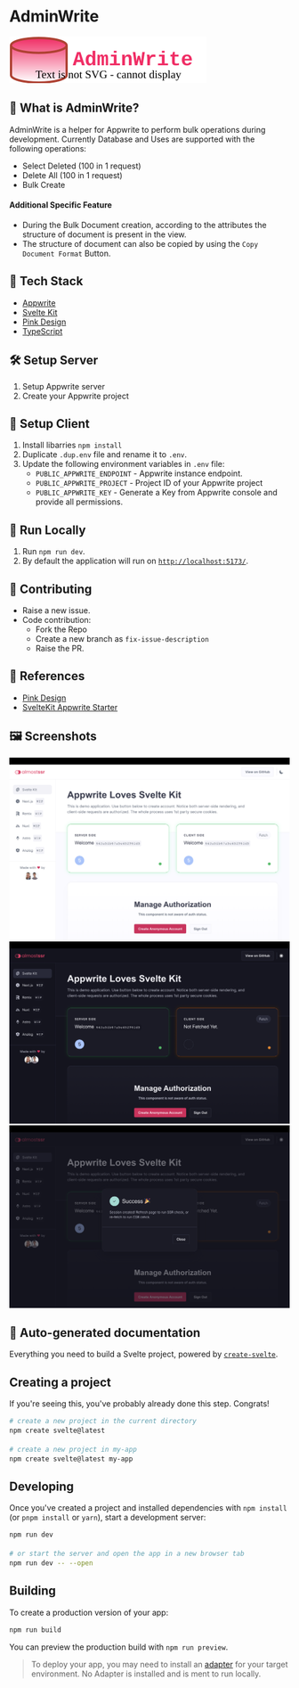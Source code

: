 
# AdminWrite
![AdminWrite Logo](static/logo.svg)
## 📝 What is AdminWrite?

AdminWrite is a helper for Appwrite to perform bulk operations during development. Currently Database and Uses are supported with the following operations:
* Select Deleted (100 in 1 request)
* Delete All (100 in 1 request)
* Bulk Create

#### Additional Specific Feature
* During the Bulk Document creation, according to the attributes the structure of document is present in the view.
* The structure of document can also be copied by using the `Copy Document Format` Button.
## 🧰 Tech Stack

- [Appwrite](https://appwrite.io/)
- [Svelte Kit](https://kit.svelte.dev/)
- [Pink Design](https://pink.appwrite.io/)
- [TypeScript](https://www.typescriptlang.org/)

## 🛠️ Setup Server

1. Setup Appwrite server
2. Create your Appwrite project

## 👀 Setup Client

1. Install libarries `npm install`
2. Duplicate `.dup.env` file and rename it to `.env`.
3. Update the following environment variables in `.env` file:
    - `PUBLIC_APPWRITE_ENDPOINT` - Appwrite instance endpoint.
    - `PUBLIC_APPWRITE_PROJECT` - Project ID of your Appwrite project
    - `PUBLIC_APPWRITE_KEY` - Generate a Key from Appwrite console and provide all permissions.
## 🚀 Run Locally

1. Run `npm run dev`.
2. By default the application will run on [`http://localhost:5173/`](http://localhost:5173/).

## 🤝 Contributing

* Raise a new issue.
* Code contribution:
    * Fork the Repo
    * Create a new branch as `fix-issue-description`
    * Raise the PR.

## 📖 References
* [Pink Design](https://pink.appwrite.io/)
* [SvelteKit Appwrite Starter](https://github.com/Meldiron/appwrite-ssr-svelte-kit/tree/main)

## 🖼️ Screenshots

![Screenshot](docs/screenshot1.png)
![Screenshot](docs/screenshot2.png)
![Screenshot](docs/screenshot3.png)

## 🤖 Auto-generated documentation

Everything you need to build a Svelte project, powered by [`create-svelte`](https://github.com/sveltejs/kit/tree/master/packages/create-svelte).

## Creating a project

If you're seeing this, you've probably already done this step. Congrats!

```bash
# create a new project in the current directory
npm create svelte@latest

# create a new project in my-app
npm create svelte@latest my-app
```

## Developing

Once you've created a project and installed dependencies with `npm install` (or `pnpm install` or `yarn`), start a development server:

```bash
npm run dev

# or start the server and open the app in a new browser tab
npm run dev -- --open
```

## Building

To create a production version of your app:

```bash
npm run build
```

You can preview the production build with `npm run preview`.

> To deploy your app, you may need to install an [adapter](https://kit.svelte.dev/docs/adapters) for your target environment. No Adapter is installed and is ment to run locally.
